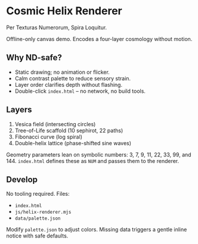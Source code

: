 # Cosmic Helix Renderer
Per Texturas Numerorum, Spira Loquitur.

Offline-only canvas demo. Encodes a four-layer cosmology without motion.

## Why ND-safe?
- Static drawing; no animation or flicker.
- Calm contrast palette to reduce sensory strain.
- Layer order clarifies depth without flashing.
- Double-click `index.html` – no network, no build tools.

## Layers
1. Vesica field (intersecting circles)
2. Tree-of-Life scaffold (10 sephirot, 22 paths)
3. Fibonacci curve (log spiral)
4. Double-helix lattice (phase-shifted sine waves)

Geometry parameters lean on symbolic numbers:
3, 7, 9, 11, 22, 33, 99, and 144.
`index.html` defines these as `NUM` and passes them to the renderer.

## Develop
No tooling required. Files:
- `index.html`
- `js/helix-renderer.mjs`
- `data/palette.json`

Modify `palette.json` to adjust colors. Missing data triggers a gentle inline notice with safe defaults.
